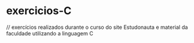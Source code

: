 # exercicios-C
// exercícios realizados durante o curso do site Estudonauta e material da faculdade utilizando a linguagem C

